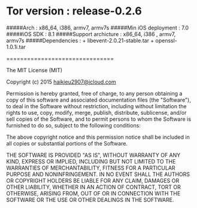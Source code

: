 # Tor version : release-0.2.6

#####Arch : x86_64, i386, armv7, armv7s
#####Min iOS deployment : 7.0
#####iOS SDK : 8.1
#####Support archicture : x86_64, i386 , armv7, armv7s
#####Dependencies :
    + libevent-2.0.21-stable.tar
    + openssl-1.0.1i.tar



===============================

The MIT License (MIT)

Copyright (c) 2015 haikieu2907@icloud.com

Permission is hereby granted, free of charge, to any person obtaining a copy
of this software and associated documentation files (the "Software"), to deal
in the Software without restriction, including without limitation the rights
to use, copy, modify, merge, publish, distribute, sublicense, and/or sell
copies of the Software, and to permit persons to whom the Software is
furnished to do so, subject to the following conditions:

The above copyright notice and this permission notice shall be included in all
copies or substantial portions of the Software.

THE SOFTWARE IS PROVIDED "AS IS", WITHOUT WARRANTY OF ANY KIND, EXPRESS OR
IMPLIED, INCLUDING BUT NOT LIMITED TO THE WARRANTIES OF MERCHANTABILITY,
FITNESS FOR A PARTICULAR PURPOSE AND NONINFRINGEMENT. IN NO EVENT SHALL THE
AUTHORS OR COPYRIGHT HOLDERS BE LIABLE FOR ANY CLAIM, DAMAGES OR OTHER
LIABILITY, WHETHER IN AN ACTION OF CONTRACT, TORT OR OTHERWISE, ARISING FROM,
OUT OF OR IN CONNECTION WITH THE SOFTWARE OR THE USE OR OTHER DEALINGS IN THE
SOFTWARE.

